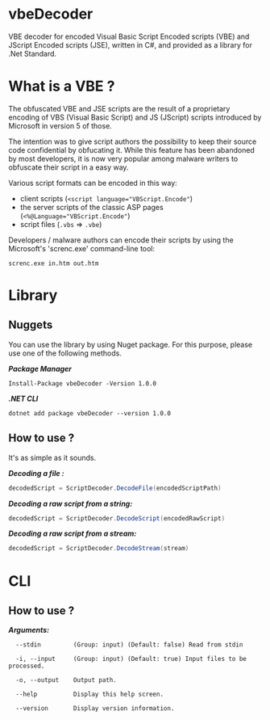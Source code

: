 # vbeDecoder
VBE decoder for encoded Visual Basic Script Encoded scripts (VBE) and JScript Encoded scripts (JSE), written in C#, and provided as a library for .Net Standard.

# What is a VBE ?
The obfuscated VBE and JSE scripts are the result of a proprietary encoding of VBS (Visual Basic Script) and JS (JScript) scripts introduced by Microsoft in version 5 of those. 

The intention was to give script authors the possibility to keep their source code confidential by obfucating it. 
While this feature has been abandoned by most developers, it is now very popular among malware writers to obfuscate their script in a easy way.

Various script formats can be encoded in this way:
- client scripts (`<script language="VBScript.Encode"`)
- the server scripts of the classic ASP pages (`<%@Language="VBScript.Encode"`)
- script files (`.vbs` => `.vbe`)

Developers / malware authors can encode their scripts by using the Microsoft's 'screnc.exe' command-line tool:
```batch
screnc.exe in.htm out.htm
```

# Library 

## Nuggets 

You can use the library by using Nuget package. For this purpose, please use one of the following methods.

***Package Manager***
```
Install-Package vbeDecoder -Version 1.0.0
```

***.NET CLI***
```batch
dotnet add package vbeDecoder --version 1.0.0
```

## How to use ?

It's as simple as it sounds.

***Decoding a file :***
```C#
decodedScript = ScriptDecoder.DecodeFile(encodedScriptPath)
```

***Decoding a raw script from a string:***
```C#
decodedScript = ScriptDecoder.DecodeScript(encodedRawScript)
```

***Decoding a raw script from a stream:***
```C#
decodedScript = ScriptDecoder.DecodeStream(stream)
```

# CLI
## How to use ?

***Arguments:***
```
  --stdin         (Group: input) (Default: false) Read from stdin

  -i, --input     (Group: input) (Default: true) Input files to be processed.

  -o, --output    Output path.

  --help          Display this help screen.

  --version       Display version information.
 ```
